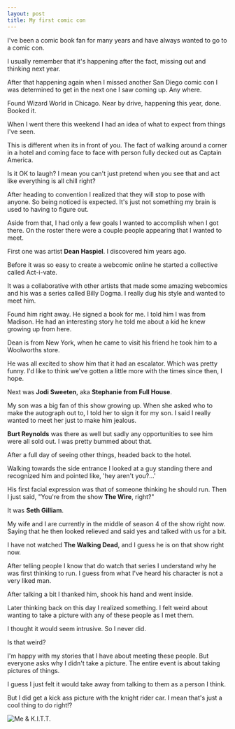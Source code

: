 ```yaml
---
layout: post
title: My first comic con
---
```

I've been a comic book fan for many years and have always wanted to go to a comic con.

I usually remember that it's happening after the fact, missing out and thinking next year. 

After that happening again when I missed another San Diego comic con I was determined to get in the next one I saw coming up. Any where. 

Found Wizard World in Chicago. Near by drive, happening this year, done. Booked it. 

When I went there this weekend I had an idea of what to expect from things I've seen.

This is different when its in front of you. The fact of walking around a corner in a hotel and coming face to face with person fully decked out as Captain America. 

Is it OK to laugh? I mean you can't just pretend when you see that and act like everything is all chill right?

After heading to convention I realized that they will stop to pose with anyone. So being noticed is expected. It's just not something my brain is used to having to figure out. 

Aside from that, I had only a few goals I wanted to accomplish when I got there. On the roster there were a couple people appearing that I wanted to meet.

First one was artist **Dean Haspiel**. I discovered him years ago. 

Before it was so easy to create a webcomic online he started a collective called Act-i-vate.

It was a collaborative with other artists that made some amazing webcomics and his was a series called Billy Dogma. I really dug his style and wanted to meet him. 

Found him right away. He signed a book for me. I told him I was from Madison. He had an interesting story he told me about a kid he knew growing up from here.

Dean is from New York, when he came to visit his friend he took him to a Woolworths store.

He was all excited to show him that it had an escalator. Which was pretty funny. I'd like to think we've gotten a little more with the times since then, I hope.

Next was **Jodi Sweeten**, aka **Stephanie from Full House**. 

My son was a big fan of this show growing up. When she asked who to make the autograph out to, I told her to sign it for my son. I said I really wanted to meet her just to make him jealous.

**Burt Reynolds** was there as well but sadly any opportunities to see him were all sold out. I was pretty bummed about that. 

After a full day of seeing other things, headed back to the hotel.

Walking towards the side entrance I looked at a guy standing there and recognized him and pointed like, 'hey aren't you?...'

His first facial expression was that of someone thinking he should run. Then I just said, "You're from the show **The Wire**, right?"

It was **Seth Gilliam**. 

My wife and I are currently in the middle of season 4 of the show right now. Saying that he then looked relieved and said yes and talked with us for a bit. 

I have not watched **The Walking Dead**, and I guess he is on that show right now. 

After telling people I know that do watch that series I understand why he was first thinking to run. I guess from what I've heard his character is not a very liked man. 

After talking a bit I thanked him, shook his hand and went inside. 

Later thinking back on this day I realized something. I felt weird about wanting to take a picture with any of these people as I met them. 

I thought it would seem intrusive. So I never did. 

Is that weird?

I'm happy with my stories that I have about meeting these people. But everyone asks why I didn't take a picture. The entire event is about taking pictures of things.

I guess I just felt it would take away from talking to them as a person I think.

But I did get a kick ass picture with the knight rider car. I mean that's just a cool thing to do right!?

![Me & K.I.T.T.](https://lh3.googleusercontent.com/BDo-3mJq4WW7UICsZvFwWdQEVI5udFkFNRHMNDGTb6kC=w800-no)
